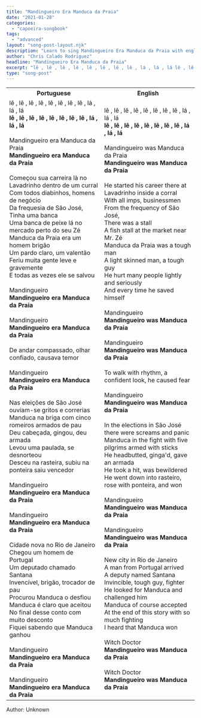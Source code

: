 ```yaml
---
title: "Mandingueiro Era Manduca da Praia"
date: "2021-01-28"
categories:
  - "capoeira-songbook"
tags:
  - "advanced"
layout: "song-post-layout.njk"
description: "Learn to sing Mandingueiro Era Manduca da Praia with english and portuguese translations along with a video to help you learn."
author: "Chris Calado Rodriguez"
headline: "Mandingueiro Era Manduca da Praia"
excerpt: "lê , lê , lê , lê , lê , lê , lê , lê , lá , lá , lá lê , lê , lê , lê , lê , lê , lê , lê , lá , lá , lá"
type: "song-post"
---
```


<table class="capoeira-table">
    <tr class="header-row">
        <th>Portuguese</th>
        <th>English</th>
    </tr>
    <tr>
        <td>lê , lê , lê , lê , lê , lê , lê , lê , lá , lá , lá<br><strong>lê , lê , lê , lê , lê , lê , lê , lê , lá , lá , lá</strong><br><br>Mandingueiro era Manduca da Praia<br><strong>Mandingueiro era Manduca da Praia</strong><br><br>Começou sua carreira là no Lavadrinho dentro de um curral<br>Com todos diabinhos, homens de negócio<br>Da frequesia de São José,<br>Tinha uma banca<br>Uma banca de peixe lá no mercado perto do seu Zé<br>Manduca da Praia era um homem brigão<br>Um pardo claro, um valentão<br>Feriu muita gente leve e gravemente<br>E todas as vezes ele se salvou<br><br>Mandingueiro<br><strong>Mandingueiro era Manduca da Praia</strong><br><br>Mandingueiro<br><strong>Mandingueiro era Manduca da Praia</strong><br><br>De andar compassado, olhar confiado, causava temor<br><br>Mandingueiro<br><strong>Mandingueiro era Manduca da Praia</strong><br><br>Nas eleições de São José ouviam-se gritos e correrias<br>Manduca na briga com cinco romeiros armados de pau<br>Deu cabeçada, gingou, deu armada<br>Levou uma paulada, se desnorteou<br>Desceu na rasteira, subiu na ponteira saiu vencedor<br><br>Mandingueiro<br><strong>Mandingueiro era Manduca da Praia</strong><br><br>Mandingueiro<br><strong>Mandingueiro era Manduca da Praia</strong><br><br>Cidade nova no Rio de Janeiro<br>Chegou um homem de Portugal<br>Um deputado chamado Santana<br>Invencível, brigão, trocador de pau<br>Procurou Manduca o desfiou<br>Manduca é claro que aceitou<br>No final desse conto com muito desconto<br>Fiquei sabendo que Manduca ganhou<br><br>Mandingueiro<br><strong>Mandingueiro era Manduca da Praia</strong><br><br>Mandingueiro<br><strong>Mandingueiro era Manduca da Praia</strong></td>
        <td>lê , lê , lê , lê , lê , lê , lê , lê , lá , lá , lá<br><strong>lê , lê , lê , lê , lê , lê , lê , lê , lá , lá , lá</strong><br><br>Mandingueiro was Manduca da Praia<br><strong>Mandingueiro was Manduca da Praia</strong><br><br>He started his career there at Lavadrinho inside a corral<br>With all imps, businessmen<br>From the frequency of São José,<br>There was a stall<br>A fish stall at the market near Mr. Zé<br>Manduca da Praia was a tough man<br>A light skinned man, a tough guy<br>He hurt many people lightly and seriously<br>And every time he saved himself<br><br>Mandingueiro<br><strong>Mandingueiro was Manduca da Praia</strong><br><br>Mandingueiro<br><strong>Mandingueiro was Manduca da Praia</strong><br><br>To walk with rhythm, a confident look, he caused fear<br><br>Mandingueiro<br><strong>Mandingueiro was Manduca da Praia</strong><br><br>In the elections in São José there were screams and panic<br>Manduca in the fight with five pilgrims armed with sticks<br>He headbutted, ginga'd, gave an armada<br>He took a hit, was bewildered<br>He went down into rasteiro, rose with ponteira, and won<br><br>Mandingueiro<br><strong>Mandingueiro was Manduca da Praia</strong><br><br>Mandingueiro<br><strong>Mandingueiro was Manduca da Praia</strong><br><br>New city in Rio de Janeiro<br>A man from Portugal arrived<br>A deputy named Santana<br>Invincible, tough guy, fighter<br>He looked for Manduca and challenged him<br>Manduca of course accepted<br>At the end of this story with so much fighting<br>I heard that Manduca won<br><br>Witch Doctor<br><strong>Mandingueiro was Manduca da Praia</strong><br><br>Witch Doctor<br><strong>Mandingueiro was Manduca da Praia</strong></td>
    </tr>
</table>

<figcaption>
Author: Unknown
</figcaption>